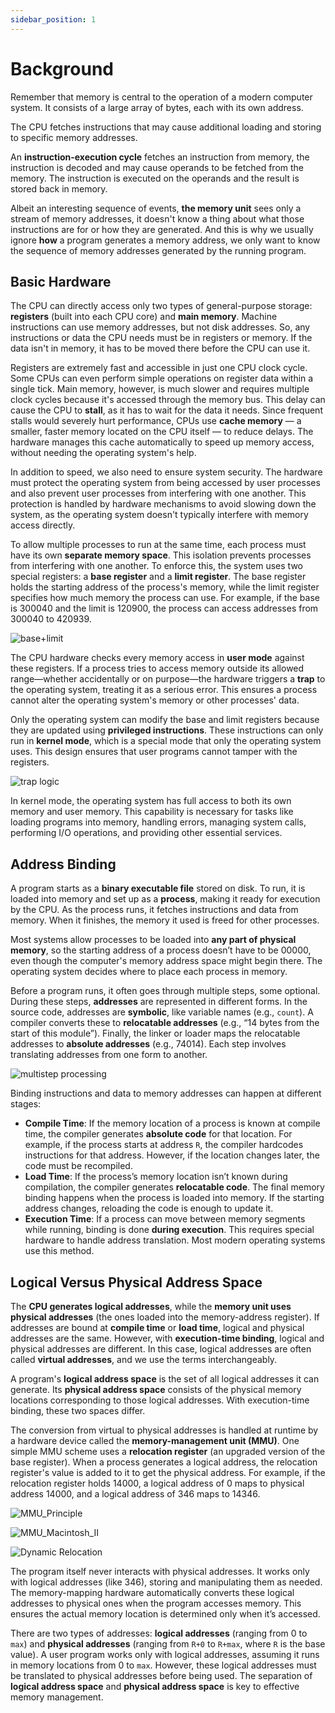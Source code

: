 ```yaml
---
sidebar_position: 1
---
```


# Background

Remember that memory is central to the operation of a modern computer system. It consists of a large array of bytes, each with its own address.

The CPU fetches instructions that may cause additional loading and storing to specific memory addresses.

An **instruction-execution cycle** fetches an instruction from memory, the instruction is decoded and may cause operands to be fetched from the
memory. The instruction is executed on the operands and the result is stored back in memory.

Albeit an interesting sequence of events, **the memory unit** sees only a stream of memory addresses, it doesn't know a thing about what those
instructions are for or how they are generated. And this is why we usually ignore **how** a program generates a memory address, we only want to know
the sequence of memory addresses generated by the running program.

## Basic Hardware

The CPU can directly access only two types of general-purpose storage: **registers** (built into each CPU core) and **main memory**. Machine instructions can
use memory addresses, but not disk addresses. So, any instructions or data the CPU needs must be in registers or memory. If the data isn't in memory,
it has to be moved there before the CPU can use it.

Registers are extremely fast and accessible in just one CPU clock cycle. Some CPUs can even perform simple operations on register data within a single
tick. Main memory, however, is much slower and requires multiple clock cycles because it's accessed through the memory bus. This delay can cause the
CPU to **stall**, as it has to wait for the data it needs. Since frequent stalls would severely hurt performance, CPUs use **cache memory** — a smaller, faster
memory located on the CPU itself — to reduce delays. The hardware manages this cache automatically to speed up memory access, without needing the
operating system's help.

In addition to speed, we also need to ensure system security. The hardware must protect the operating system from being accessed by user processes
and also prevent user processes from interfering with one another. This protection is handled by hardware mechanisms to avoid slowing down the system,
as the operating system doesn't typically interfere with memory access directly.

To allow multiple processes to run at the same time, each process must have its own **separate memory space**. This isolation prevents processes from
interfering with one another. To enforce this, the system uses two special registers: a **base register** and a **limit register**. The base register holds
the starting address of the process's memory, while the limit register specifies how much memory the process can use. For example, if the base is
300040 and the limit is 120900, the process can access addresses from 300040 to 420939.

![base+limit](media/base_limit.png)

The CPU hardware checks every memory access in **user mode** against these registers. If a process tries to access memory outside its allowed range—whether
accidentally or on purpose—the hardware triggers a **trap** to the operating system, treating it as a serious error. This ensures a process cannot alter
the operating system's memory or other processes' data.

Only the operating system can modify the base and limit registers because they are updated using **privileged instructions**. These instructions can
only run in **kernel mode**, which is a special mode that only the operating system uses. This design ensures that user programs cannot tamper with
the registers.

![trap logic](media/trap_logic.png)

In kernel mode, the operating system has full access to both its own memory and user memory. This capability is necessary for tasks like loading
programs into memory, handling errors, managing system calls, performing I/O operations, and providing other essential services.

## Address Binding

A program starts as a **binary executable file** stored on disk. To run, it is loaded into memory and set up as a **process**, making it ready for execution by the CPU. As the process runs, it fetches instructions and data from memory. When it finishes, the memory it used is freed for other processes.

Most systems allow processes to be loaded into **any part of physical memory**, so the starting address of a process doesn’t have to be 00000, even though the computer's memory address space might begin there. The operating system decides where to place each process in memory.

Before a program runs, it often goes through multiple steps, some optional. During these steps, **addresses** are represented in different forms. In the source code, addresses are **symbolic**, like variable names (e.g., `count`). A compiler converts these to **relocatable addresses** (e.g., “14 bytes from the start of this module”). Finally, the linker or loader maps the relocatable addresses to **absolute addresses** (e.g., 74014). Each step involves translating addresses from one form to another.

![multistep processing](media/multistep_user_program.png)

Binding instructions and data to memory addresses can happen at different stages:

- **Compile Time**: If the memory location of a process is known at compile time, the compiler generates **absolute code** for that location. For example, if the process starts at address `R`, the compiler hardcodes instructions for that address. However, if the location changes later, the code must be recompiled.
- **Load Time**: If the process’s memory location isn’t known during compilation, the compiler generates **relocatable code**. The final memory binding happens when the process is loaded into memory. If the starting address changes, reloading the code is enough to update it.
- **Execution Time**: If a process can move between memory segments while running, binding is done **during execution**. This requires special hardware to handle address translation. Most modern operating systems use this method.

## Logical Versus Physical Address Space

The **CPU generates logical addresses**, while the **memory unit uses physical addresses** (the ones loaded into the memory-address register). If addresses are bound at **compile time** or **load time**, logical and physical addresses are the same. However, with **execution-time binding**, logical and physical addresses are different. In this case, logical addresses are often called **virtual addresses**, and we use the terms interchangeably.

A program's **logical address space** is the set of all logical addresses it can generate. Its **physical address space** consists of the physical memory locations corresponding to those logical addresses. With execution-time binding, these two spaces differ.

The conversion from virtual to physical addresses is handled at runtime by a hardware device called the **memory-management unit (MMU)**. One simple MMU scheme uses a **relocation register** (an upgraded version of the base register). When a process generates a logical address, the relocation register's value is added to it to get the physical address. For example, if the relocation register holds 14000, a logical address of 0 maps to physical address 14000, and a logical address of 346 maps to 14346.

![MMU_Principle](media/MMU_principle.png)

![MMU_Macintosh_II](media/MMU_Macintosh_II.jpg)

![Dynamic Relocation](media/dynamic_relocation.png)

The program itself never interacts with physical addresses. It works only with logical addresses (like 346), storing and manipulating them as needed. The memory-mapping hardware automatically converts these logical addresses to physical ones when the program accesses memory. This ensures the actual memory location is determined only when it’s accessed.

There are two types of addresses: **logical addresses** (ranging from 0 to `max`) and **physical addresses** (ranging from `R+0` to `R+max`, where `R` is the base value). A user program works only with logical addresses, assuming it runs in memory locations from 0 to `max`. However, these logical addresses must be translated to physical addresses before being used. The separation of **logical address space** and **physical address space** is key to effective memory management.
